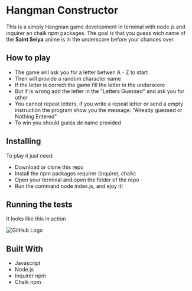 # Hangman Constructor

This is a simply Hangman game development in terminal with node.js and inquirer an chalk npm packages. The goal is that you guess wich name of the **Saint Seiya** anime is in the underscore before your chances over.

## How to play

* The game will ask you for a letter betwen A - Z to start
* Then will provide a random character name
* If the letter is correct the game fill the letter in the underscore
* But if is wrong add the letter in the "Letters Guessed" and ask you for other
* You cannot repeat letters, if you write a repeat letter or send a empty instruction the program show you the message: "Already guessed or Nothing Entered"
* To win you should guess de name provided

## Installing
To play it just need:
* Download or clone this repo 
* Install the npm packages requirer (inquirer, chalk)
* Open your terminal and open the folder of the repo
* Run the command node index.js, and ejoy it!

## Running the tests
It looks like this in action

![GitHub Logo](/images/Hangman.png)

## Built With
* Javascript
* Node.js
* Inquirer npm
* Chalk npm